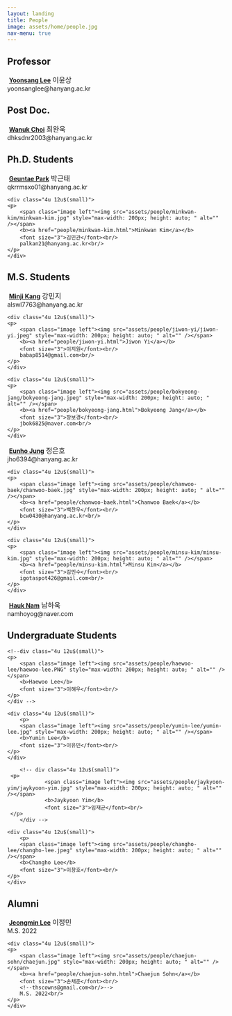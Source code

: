 ```yaml
---
layout: landing
title: People
image: assets/home/people.jpg
nav-menu: true
---
```


<!-- One -->
<section id="one">
	<div class="inner">

<!-- Content -->

<h2>Professor</h2>
<div class="row">
	<div class="4u 12u$(small)">
	<p>
		<span class="image left"><img src="assets/people/yoonsang-lee/yoonsang-lee.jpg" style="max-width: 200px; height: auto; " alt="" /></span>
		<b><a href="people/yoonsang-lee.html">Yoonsang Lee</a></b>
		<font size="3">이윤상</font><br/>
		yoonsanglee@hanyang.ac.kr<br/>
	</p>
	</div>
</div>

<p/>

<h2>Post Doc.</h2>
<div class="row">
	<div class="4u 12u$(small)">
	<p>
		<span class="image left"><img src="assets/people/wanuk-choi/wanuk-choi.png" style="max-width: 200px; height: auto; " alt="" /></span>
		<b><a href="people/wanuk-choi.html">Wanuk Choi</a></b>
		<font size="3">최완욱</font><br/>
		dhksdnr2003@hanyang.ac.kr<br/>
	</p>
	</div>
</div>

<p/>

<h2>Ph.D. Students</h2>
<div class="row">
	<div class="4u 12u$(small)">
	<p>
		<span class="image left"><img src="assets/people/geuntae-park/geuntae-park.png" style="max-width: 200px; height: auto; " alt="" /></span>
		<b><a href ="people/geuntae-park.html">Geuntae Park</a></b>
		<font size="3">박근태</font><br/>
		qkrrmsxo01@hanyang.ac.kr<br/>
	</p>
	</div>

	<div class="4u 12u$(small)">
	<p>
		<span class="image left"><img src="assets/people/minkwan-kim/minkwan-kim.jpg" style="max-width: 200px; height: auto; " alt="" /></span>
		<b><a href="people/minkwan-kim.html">Minkwan Kim</a></b>
		<font size="3">김민관</font><br/>
		palkan21@hanyang.ac.kr<br/>
	</p>
	</div>
</div>

<p/>

<h2>M.S. Students</h2>
<div class="row">
	<div class="4u 12u$(small)">
	<p>
		<span class="image left"><img src="assets/people/minji-kang/minji-kang.jpeg" style="max-width: 200px; height: auto; " alt="" /></span>
		<b><a href="people/minji-kang.html">Minji Kang</a></b>
		<font size="3">강민지</font><br/>
		alswl7763@hanyang.ac.kr<br/>
	</p>
	</div>
	
	<div class="4u 12u$(small)">
	<p>
		<span class="image left"><img src="assets/people/jiwon-yi/jiwon-yi.jpeg" style="max-width: 200px; height: auto; " alt="" /></span>
		<b><a href="people/jiwon-yi.html">Jiwon Yi</a></b>
		<font size="3">이지원</font><br/>
		babap8514@gmail.com<br/>
	</p>
	</div>

	<div class="4u 12u$(small)">
	<p>
		<span class="image left"><img src="assets/people/bokyeong-jang/bokyeong-jang.jpeg" style="max-width: 200px; height: auto; " alt="" /></span>
		<b><a href="people/bokyeong-jang.html">Bokyeong Jang</a></b>
		<font size="3">장보경</font><br/>
		jbok6825@naver.com<br/>
	</p>
	</div>
</div>
<div class="row">
	<div class="4u 12u$(small)">
	<p>
		<span class="image left"><img src="assets/people/eunho-jung/eunho-jung.jpg" style="max-width: 200px; height: auto; " alt="" /></span>
		<b><a href="people/eunho-jung.html">Eunho Jung</a></b>
		<font size="3">정은호</font><br/>
		jho6394@hanyang.ac.kr<br/>
	</p>
	</div>
	
	<div class="4u 12u$(small)">
	<p>
		<span class="image left"><img src="assets/people/chanwoo-baek/chanwoo-baek.jpg" style="max-width: 200px; height: auto; " alt="" /></span>
		<b><a href="people/chanwoo-baek.html">Chanwoo Baek</a></b>
		<font size="3">백찬우</font><br/>
		bcw0430@hanyang.ac.kr<br/>
	</p>
	</div>

	<div class="4u 12u$(small)">
	<p>
		<span class="image left"><img src="assets/people/minsu-kim/minsu-kim.jpg" style="max-width: 200px; height: auto; " alt="" /></span>
		<b><a href="people/minsu-kim.html">Minsu Kim</a></b>
		<font size="3">김민수</font><br/>
		igotaspot426@gmail.com<br/>
	</p>
	</div>
</div>
<div class="row">
	<div class="4u 12u$(small)">
	<p>
		<span class="image left"><img src="assets/people/hauk-nam/hauk-nam.jpeg" style="max-width: 200px; height: auto; " alt="" /></span>
		<b><a href="people/hauk-nam.html">Hauk Nam</a></b>
		<font size="3">남하욱</font><br/>
		namhoyog@naver.com<br/>
	</p>
	</div>
</div>


<p/>

<h2>Undergraduate Students</h2>
<div class="row">	
	<!-- div class="4u 12u$(small)">
	<p>
		<span class="image left"><img src="assets/people/minwoo-park/minwoo-park.jpg" style="max-width: 200px; height: auto; " alt="" /></span>
		<b>Minwoo Park</b>
		<font size="3">박민우</font><br/>
	</p>
	</div -->
	
	<!--div class="4u 12u$(small)">
	<p>
		<span class="image left"><img src="assets/people/haewoo-lee/haewoo-lee.PNG" style="max-width: 200px; height: auto; " alt="" /></span>
		<b>Haewoo Lee</b>
		<font size="3">이해우</font><br/>
	</p>
	</div -->
        
    <div class="4u 12u$(small)">
        <p>
		<span class="image left"><img src="assets/people/yumin-lee/yumin-lee.jpg" style="max-width: 200px; height: auto; " alt="" /></span>
		<b>Yumin Lee</b>
		<font size="3">이유민</font><br/>
    </p>
    </div>

        <!-- div class="4u 12u$(small)">
   	 <p>
                <span class="image left"><img src="assets/people/jaykyoon-yim/jaykyoon-yim.jpg" style="max-width: 200px; height: auto; " alt="" /></span>
                <b>Jaykyoon Yim</b>
                <font size="3">임재균</font><br/>
   	 </p>
    	</div -->

	<div class="4u 12u$(small)">
        <p>
		<span class="image left"><img src="assets/people/changho-lee/changho-lee.jpeg" style="max-width: 200px; height: auto; " alt="" /></span>
		<b>Changho Lee</b>
		<font size="3">이창호</font><br/>
    </p>
    </div>
</div>
<p/>

<h2>Alumni</h2>
<div class="row">
	<div class="4u 12u$(small)">
	<p>
		<span class="image left"><img src="assets/people/jeongmin-lee/jeongmin-lee.jpg" style="max-width: 200px; height: auto; " alt="" /></span>
		<b><a href="people/jeongmin-lee.html">Jeongmin Lee</a></b>
		<font size="3">이정민</font><br/>
		<!--j0064423@gmail.com<br/>-->
		M.S. 2022<br/>
	</p>
	</div>

	<div class="4u 12u$(small)">
	<p>
		<span class="image left"><img src="assets/people/chaejun-sohn/chaejun.jpg" style="max-width: 200px; height: auto; " alt="" /></span>
		<b><a href="people/chaejun-sohn.html">Chaejun Sohn</a></b>
		<font size="3">손채준</font><br/>
		<!--thscowns@gmail.com<br/>-->
		M.S. 2022<br/>
	</p>
	</div>
</div>

</div>
</section>
